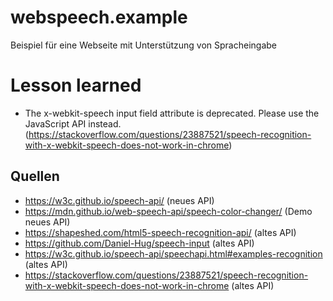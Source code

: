 # webspeech.example
Beispiel für eine Webseite mit Unterstützung von Spracheingabe

# Lesson learned
* The x-webkit-speech input field attribute is deprecated. Please use the JavaScript API instead. (https://stackoverflow.com/questions/23887521/speech-recognition-with-x-webkit-speech-does-not-work-in-chrome)

## Quellen
* https://w3c.github.io/speech-api/ (neues API)
* https://mdn.github.io/web-speech-api/speech-color-changer/ (Demo neues API)
* https://shapeshed.com/html5-speech-recognition-api/  (altes API)
* https://github.com/Daniel-Hug/speech-input (altes API)
* https://w3c.github.io/speech-api/speechapi.html#examples-recognition (altes API)
* https://stackoverflow.com/questions/23887521/speech-recognition-with-x-webkit-speech-does-not-work-in-chrome (altes API)

